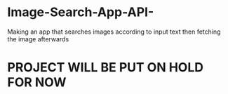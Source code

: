 # Image-Search-App-API-
Making an app that searches images according to input text then fetching the image afterwards
# PROJECT WILL BE PUT ON HOLD FOR NOW
